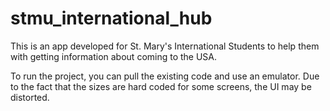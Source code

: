 # stmu_international_hub

This is an app developed for St. Mary's International Students to help them with getting information about coming to the USA. 

To run the project, you can pull the existing code and use an emulator. Due to the fact that the sizes are hard coded for some screens, the UI may be distorted. 
